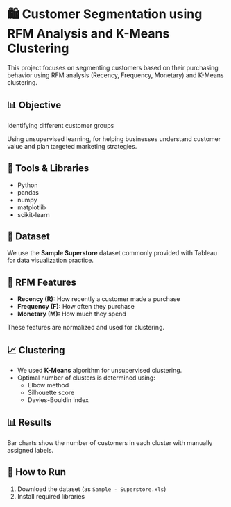# 🛍 Customer Segmentation using RFM Analysis and K-Means Clustering

This project focuses on segmenting customers based on their purchasing behavior using RFM analysis (Recency, Frequency, Monetary) and K-Means clustering.

## 📊 Objective

Identifying different customer groups

Using unsupervised learning, for helping businesses understand customer value and plan targeted marketing strategies.

## 🧰 Tools & Libraries

- Python
- pandas
- numpy
- matplotlib
- scikit-learn

## 📂 Dataset

We use the **Sample Superstore** dataset commonly provided with Tableau for data visualization practice.

## 📌 RFM Features

- **Recency (R):** How recently a customer made a purchase
- **Frequency (F):** How often they purchase
- **Monetary (M):** How much they spend

These features are normalized and used for clustering.

## 📈 Clustering

- We used **K-Means** algorithm for unsupervised clustering.
- Optimal number of clusters is determined using:
  - Elbow method
  - Silhouette score
  - Davies-Bouldin index

## 📊 Results

Bar charts show the number of customers in each cluster with manually assigned labels.

## 🚀 How to Run

1. Download the dataset (as `Sample - Superstore.xls`) 
2. Install required libraries
